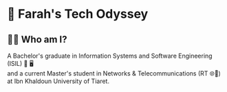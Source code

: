 # 🌟 Farah's Tech Odyssey

## 👩‍🎓 Who am I?

A Bachelor's graduate in Information Systems and Software Engineering (ISIL) 🌸 🖥️  
and a current Master's student in Networks & Telecommunications (RT 🌐📡)  
at Ibn Khaldoun University of Tiaret.
